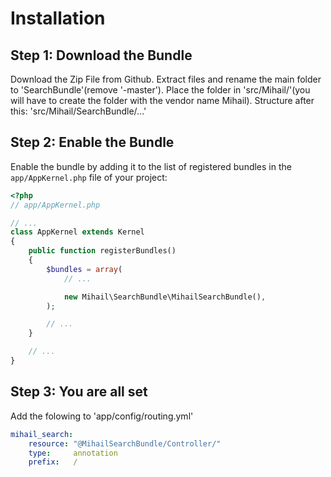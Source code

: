 Installation
============

Step 1: Download the Bundle
---------------------------

Download the Zip File from Github.
Extract files and rename the main folder to 'SearchBundle'(remove '-master').
Place the folder in 'src/Mihail/'(you will have to create the folder with
the vendor name Mihail). Structure after this: 'src/Mihail/SearchBundle/...'

Step 2: Enable the Bundle
-------------------------

Enable the bundle by adding it to the list of registered bundles
in the `app/AppKernel.php` file of your project:

```php
<?php
// app/AppKernel.php

// ...
class AppKernel extends Kernel
{
    public function registerBundles()
    {
        $bundles = array(
            // ...

            new Mihail\SearchBundle\MihailSearchBundle(),
        );

        // ...
    }

    // ...
}
```
Step 3: You are all set
-----------------------
Add the folowing to 'app/config/routing.yml'
```yml
mihail_search:
    resource: "@MihailSearchBundle/Controller/"
    type:     annotation
    prefix:   /
```

